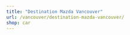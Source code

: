 ```yaml
---
title: "Destination Mazda Vancouver"
url: /vancouver/destination-mazda-vancouver/
shop: car
---
```

